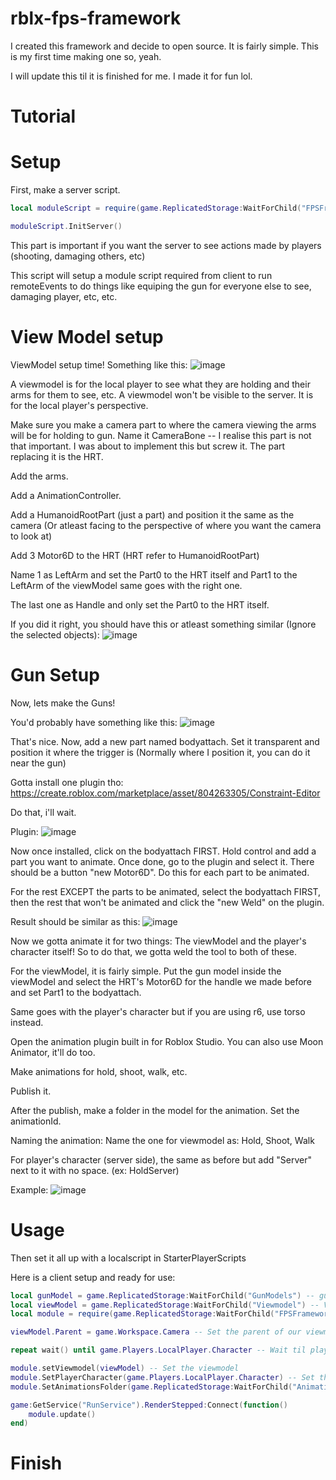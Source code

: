 # rblx-fps-framework
I created this framework and decide to open source. It is fairly simple. This is my first time making one so, yeah.

I will update this til it is finished for me.
I made it for fun lol.

# Tutorial
# Setup

First, make a server script.

```lua 
local moduleScript = require(game.ReplicatedStorage:WaitForChild("FPSFramework"):WaitForChild("ModuleScript"))

moduleScript.InitServer()
```
This part is important if you want the server to see actions made by players (shooting, damaging others, etc)

This script will setup a module script required from client to run remoteEvents to do things like equiping the gun for everyone else to see, damaging player, etc, etc.

# View Model setup

ViewModel setup time! Something like this:
![image](https://github.com/AProgrammRe/rblx-fps-framework/assets/121419504/a6df41d4-3e7d-4361-928d-5958c3364d06)

A viewmodel is for the local player to see what they are holding and their arms for them to see, etc. A viewmodel won't be visible to the server. It is for the local player's perspective.

Make sure you make a camera part to where the camera viewing the arms will be for holding to gun. Name it CameraBone -- I realise this part is not that important. I was about to implement this but screw it. The part replacing it is the HRT.

Add the arms.

Add a AnimationController.

Add a HumanoidRootPart (just a part) and position it the same as the camera (Or atleast facing to the perspective of where you want the camera to look at)

Add 3 Motor6D to the HRT (HRT refer to HumanoidRootPart)

Name 1 as LeftArm and set the Part0 to the HRT itself and Part1 to the LeftArm of the viewModel same goes with the right one.

The last one as Handle and only set the Part0 to the HRT itself.

If you did it right, you should have this or atleast something similar (Ignore the selected objects): ![image](https://github.com/AProgrammRe/rblx-fps-framework/assets/121419504/d5aa6268-dd68-4e68-a838-1a6bf90c6318)


# Gun Setup

Now, lets make the Guns!

You'd probably have something like this: 
![image](https://github.com/AProgrammRe/rblx-fps-framework/assets/121419504/3500289e-d5f5-48ff-9f25-459024591987)

That's nice. Now, add a new part named bodyattach. Set it transparent and position it where the trigger is (Normally where I position it, you can do it near the gun)

Gotta install one plugin tho: https://create.roblox.com/marketplace/asset/804263305/Constraint-Editor

Do that, i'll wait.

Plugin: ![image](https://github.com/AProgrammRe/rblx-fps-framework/assets/121419504/cc6d65bb-76db-4858-9254-c87fb76da2cb)

Now once installed, click on the bodyattach FIRST. Hold control and add a part you want to animate. Once done, go to the plugin and select it. There should be a button "new Motor6D".
Do this for each part to be animated.

For the rest EXCEPT the parts to be animated, select the bodyattach FIRST, then the rest that won't be animated and click the "new Weld" on the plugin.

Result should be similar as this: ![image](https://github.com/AProgrammRe/rblx-fps-framework/assets/121419504/67c4715b-db4d-499a-93a0-d9fd2abe1caf)

Now we gotta animate it for two things: The viewModel and the player's character itself!
So to do that, we gotta weld the tool to both of these.

For the viewModel, it is fairly simple. Put the gun model inside the viewModel and select the HRT's Motor6D for the handle we made before and set Part1 to the bodyattach.

Same goes with the player's character but if you are using r6, use torso instead.

Open the animation plugin built in for Roblox Studio. You can also use Moon Animator, it'll do too.

Make animations for hold, shoot, walk, etc.

Publish it.

After the publish, make a folder in the model for the animation. Set the animationId.

Naming the animation: 
Name the one for viewmodel as: Hold, Shoot, Walk

For player's character (server side), the same as before but add "Server" next to it with no space. (ex: HoldServer)

Example: ![image](https://github.com/AProgrammRe/rblx-fps-framework/assets/121419504/53662ca4-e6fe-4ec4-a0f3-69bc79c1e8c8)

# Usage

Then set it all up with a localscript in StarterPlayerScripts

Here is a client setup and ready for use:


```lua
local gunModel = game.ReplicatedStorage:WaitForChild("GunModels") -- gunModels stored.
local viewModel = game.ReplicatedStorage:WaitForChild("Viewmodel") -- ViewModel
local module = require(game.ReplicatedStorage:WaitForChild("FPSFramework"):WaitForChild("ModuleScript")) -- Module Script

viewModel.Parent = game.Workspace.Camera -- Set the parent of our viewmodel to the workspace camera

repeat wait() until game.Players.LocalPlayer.Character -- Wait til player's character is loaded

module.setViewmodel(viewModel) -- Set the viewmodel
module.SetPlayerCharacter(game.Players.LocalPlayer.Character) -- Set the character
module.SetAnimationsFolder(game.ReplicatedStorage:WaitForChild("Animations")) -- Now for this, you can set this up anytime another item is equip. Set this as the animation folder you made before.

game:GetService("RunService").RenderStepped:Connect(function()
	module.update()
end)
```

# Finish
